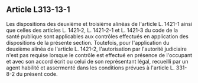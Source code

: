 ## Article L313-13-1

Les dispositions des deuxième et troisième alinéas de l'article L. 1421-1 ainsi que celles des articles L.
1421-2, L. 1421-2-1 et L. 1421-3 du code de la santé publique sont applicables aux contrôles effectués
en application des dispositions de la présente section. Toutefois, pour l'application du deuxième alinéa de
l'article L. 1421-2, l'autorisation par l'autorité judiciaire n'est pas requise lorsque le contrôle est effectué
en présence de l'occupant et avec son accord écrit ou celui de son représentant légal, recueilli par un agent
habilité et assermenté dans les conditions prévues à l'article L. 331-8-2 du présent code.

